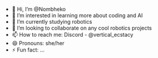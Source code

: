- 👋 Hi, I’m @Nombheko
- 👀 I’m interested in learning more about coding and AI
- 🌱 I’m currently studying robotics
- 💞️ I’m looking to collaborate on any cool robotics projects
- 📫 How to reach me: Discord - @vertical_ecstacy
- 😄 Pronouns: she/her
- ⚡ Fun fact: ...

<!---
Nombheko/Nombheko is a ✨ special ✨ repository because its `README.md` (this file) appears on your GitHub profile.
You can click the Preview link to take a look at your changes.
--->
